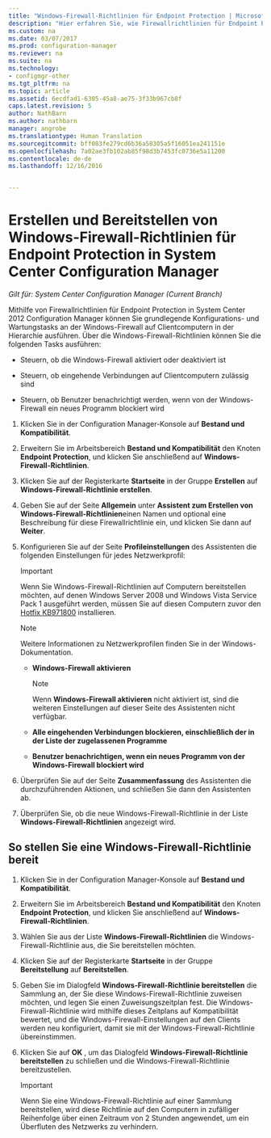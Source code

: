 ```yaml
---
title: "Windows-Firewall-Richtlinien für Endpoint Protection | Microsoft-Dokumentation"
description: "Hier erfahren Sie, wie Firewallrichtlinien für Endpoint Protection in System Center 2012 Configuration Manager erstellt und bereitgestellt werden."
ms.custom: na
ms.date: 03/07/2017
ms.prod: configuration-manager
ms.reviewer: na
ms.suite: na
ms.technology:
- configmgr-other
ms.tgt_pltfrm: na
ms.topic: article
ms.assetid: 6ecdfad1-6305-45a8-ae75-3f33b967cb8f
caps.latest.revision: 5
author: NathBarn
ms.author: nathbarn
manager: angrobe
ms.translationtype: Human Translation
ms.sourcegitcommit: bff083fe279cd6b36a58305a5f16051ea241151e
ms.openlocfilehash: 7a02ae3fb102ab85f98d3b7453fc0736e5a11200
ms.contentlocale: de-de
ms.lasthandoff: 12/16/2016


---
```

# <a name="create-and-deploy-windows-firewall-policies-for-endpoint-protection-in-system-center-configuration-manager"></a>Erstellen und Bereitstellen von Windows-Firewall-Richtlinien für Endpoint Protection in System Center Configuration Manager

*Gilt für: System Center Configuration Manager (Current Branch)*

Mithilfe von Firewallrichtlinien für Endpoint Protection in System Center 2012 Configuration Manager können Sie grundlegende Konfigurations- und Wartungstasks an der Windows-Firewall auf Clientcomputern in der Hierarchie ausführen. Über die Windows-Firewall-Richtlinien können Sie die folgenden Tasks ausführen:  

-   Steuern, ob die Windows-Firewall aktiviert oder deaktiviert ist  

-   Steuern, ob eingehende Verbindungen auf Clientcomputern zulässig sind  

-   Steuern, ob Benutzer benachrichtigt werden, wenn von der Windows-Firewall ein neues Programm blockiert wird  

1.  Klicken Sie in der Configuration Manager-Konsole auf **Bestand und Kompatibilität**.  

2.  Erweitern Sie im Arbeitsbereich **Bestand und Kompatibilität** den Knoten **Endpoint Protection**, und klicken Sie anschließend auf **Windows-Firewall-Richtlinien**.  

3.  Klicken Sie auf der Registerkarte **Startseite** in der Gruppe **Erstellen** auf **Windows-Firewall-Richtlinie erstellen**.  

4.  Geben Sie auf der Seite **Allgemein** unter **Assistent zum Erstellen von Windows-Firewall-Richtlinien**einen Namen und optional eine Beschreibung für diese Firewallrichtlinie ein, und klicken Sie dann auf **Weiter**.  

5.  Konfigurieren Sie auf der Seite **Profileinstellungen** des Assistenten die folgenden Einstellungen für jedes Netzwerkprofil:  

    > [!IMPORTANT]  
    >  Wenn Sie Windows-Firewall-Richtlinien auf Computern bereitstellen möchten, auf denen Windows Server 2008 und Windows Vista Service Pack 1 ausgeführt werden, müssen Sie auf diesen Computern zuvor den [Hotfix KB971800](http://go.microsoft.com/fwlink/p/?LinkId=231239) installieren.  

    > [!NOTE]  
    >  Weitere Informationen zu Netzwerkprofilen finden Sie in der Windows-Dokumentation.  

    -   **Windows-Firewall aktivieren**  

        > [!NOTE]  
        >  Wenn **Windows-Firewall aktivieren** nicht aktiviert ist, sind die weiteren Einstellungen auf dieser Seite des Assistenten nicht verfügbar.  

    -   **Alle eingehenden Verbindungen blockieren, einschließlich der in der Liste der zugelassenen Programme**  

    -   **Benutzer benachrichtigen, wenn ein neues Programm von der Windows-Firewall blockiert wird**  

6.  Überprüfen Sie auf der Seite **Zusammenfassung** des Assistenten die durchzuführenden Aktionen, und schließen Sie dann den Assistenten ab.  

7.  Überprüfen Sie, ob die neue Windows-Firewall-Richtlinie in der Liste **Windows-Firewall-Richtlinien** angezeigt wird.  

##  <a name="BKMK_Assign"></a> So stellen Sie eine Windows-Firewall-Richtlinie bereit  

1.  Klicken Sie in der Configuration Manager-Konsole auf **Bestand und Kompatibilität**.  

2.  Erweitern Sie im Arbeitsbereich **Bestand und Kompatibilität** den Knoten **Endpoint Protection**, und klicken Sie anschließend auf **Windows-Firewall-Richtlinien**.  

3.  Wählen Sie aus der Liste **Windows-Firewall-Richtlinien** die Windows-Firewall-Richtlinie aus, die Sie bereitstellen möchten.  

4.  Klicken Sie auf der Registerkarte **Startseite** in der Gruppe **Bereitstellung** auf **Bereitstellen**.  

5.  Geben Sie im Dialogfeld **Windows-Firewall-Richtlinie bereitstellen** die Sammlung an, der Sie diese Windows-Firewall-Richtlinie zuweisen möchten, und legen Sie einen Zuweisungszeitplan fest. Die Windows-Firewall-Richtlinie wird mithilfe dieses Zeitplans auf Kompatibilität bewertet, und die Windows-Firewall-Einstellungen auf den Clients werden neu konfiguriert, damit sie mit der Windows-Firewall-Richtlinie übereinstimmen.  

6.  Klicken Sie auf **OK** , um das Dialogfeld **Windows-Firewall-Richtlinie bereitstellen** zu schließen und die Windows-Firewall-Richtlinie bereitzustellen.  

    > [!IMPORTANT]  
    >  Wenn Sie eine Windows-Firewall-Richtlinie auf einer Sammlung bereitstellen, wird diese Richtlinie auf den Computern in zufälliger Reihenfolge über einen Zeitraum von 2 Stunden angewendet, um ein Überfluten des Netzwerks zu verhindern.

